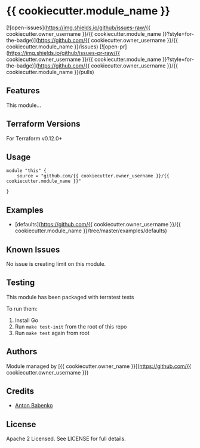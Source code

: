 # {{ cookiecutter.module_name }}

[![open-issues](https://img.shields.io/github/issues-raw/{{ cookiecutter.owner_username }}/{{ cookiecutter.module_name }}?style=for-the-badge)](https://github.com/{{ cookiecutter.owner_username }}/{{ cookiecutter.module_name }}/issues)
[![open-pr](https://img.shields.io/github/issues-pr-raw/{{ cookiecutter.owner_username }}/{{ cookiecutter.module_name }}?style=for-the-badge)](https://github.com/{{ cookiecutter.owner_username }}/{{ cookiecutter.module_name }}/pulls)

## Features

This module...

## Terraform Versions

For Terraform v0.12.0+

## Usage

```
module "this" {
    source = "github.com/{{ cookiecutter.owner_username }}/{{ cookiecutter.module_name }}"

}
```
## Examples

- [defaults](https://github.com/{{ cookiecutter.owner_username }}/{{ cookiecutter.module_name }}/tree/master/examples/defaults)

## Known  Issues
No issue is creating limit on this module.

<!-- BEGINNING OF PRE-COMMIT-TERRAFORM DOCS HOOK -->

<!-- END OF PRE-COMMIT-TERRAFORM DOCS HOOK -->

## Testing
This module has been packaged with terratest tests

To run them:

1. Install Go
2. Run `make test-init` from the root of this repo
3. Run `make test` again from root

## Authors

Module managed by [{{ cookiecutter.owner_name }}](https://github.com/{{ cookiecutter.owner_username }})

## Credits

- [Anton Babenko](https://github.com/antonbabenko)

## License

Apache 2 Licensed. See LICENSE for full details.